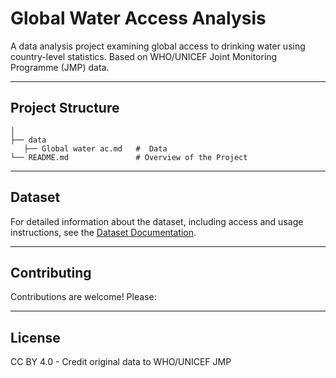 # Global Water Access Analysis

A data analysis project examining global access to drinking water using country-level statistics. Based on WHO/UNICEF Joint Monitoring Programme (JMP) data.

---

## Project Structure
```plaintext
│
├── data          
   ├── Global water ac.md   #  Data          
└── README.md               # Overview of the Project
```
---

## Dataset
For detailed information about the dataset, including access and usage instructions, see the [Dataset Documentation](data/Global%20water%20ac.md).

---

## Contributing
Contributions are welcome! Please:

---

## License
CC BY 4.0 - Credit original data to WHO/UNICEF JMP

